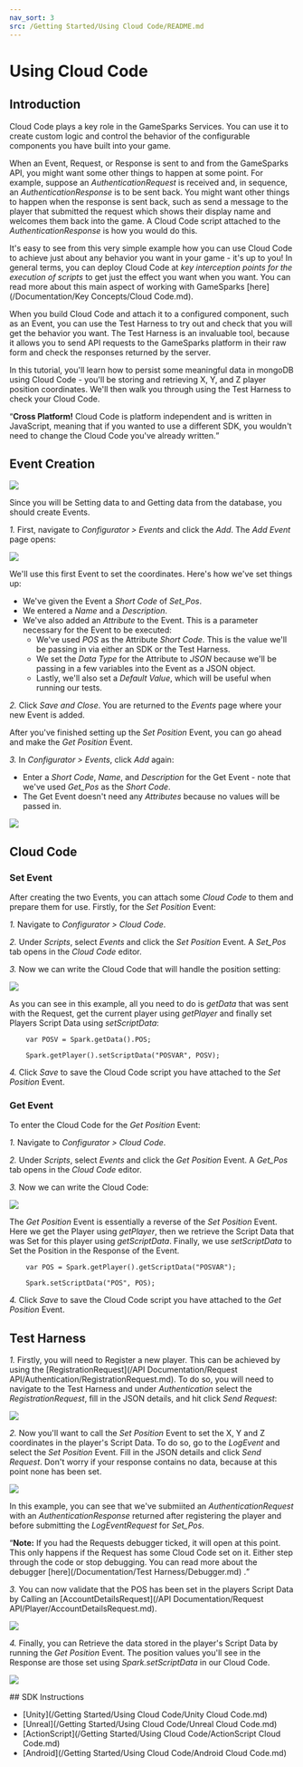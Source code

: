 ```yaml
---
nav_sort: 3
src: /Getting Started/Using Cloud Code/README.md
---
```


# Using Cloud Code

## Introduction

Cloud Code plays a key role in the GameSparks Services. You can use it to create custom logic and control the behavior of the configurable components you have built into your game.

When an Event, Request, or Response is sent to and from the GameSparks API, you might want some other things to happen at some point. For example, suppose an *AuthenticationRequest* is received and, in sequence, an *AuthenticationResponse* is to be sent back. You might want other things to happen when the response is sent back, such as send a message to the player that submitted the request which shows their display name and welcomes them back into the game. A Cloud Code script attached to the *AuthenticationResponse* is how you would do this.

It's easy to see from this very simple example how you can use Cloud Code to achieve just about any behavior you want in your game - it's up to you! In general terms, you can deploy Cloud Code at *key interception points for the execution of scripts* to get just the effect you want when you want. You can read more about this main aspect of working with GameSparks [here](/Documentation/Key Concepts/Cloud Code.md).

When you build Cloud Code and attach it to a configured component, such as an Event, you can use the Test Harness to try out and check that you will get the behavior you want.
The Test Harness is an invaluable tool, because it allows you to send API requests to the GameSparks platform in their raw form and check the responses returned by the server.

In this tutorial, you'll learn how to persist some meaningful data in mongoDB using Cloud Code - you'll be storing and retrieving X, Y, and Z player position coordinates. We'll then walk you through using the Test Harness to check your Cloud Code.

<q>**Cross Platform!** Cloud Code is platform independent and is written in JavaScript, meaning that if you wanted to use a different SDK, you wouldn't need to change the Cloud Code you've already written.</q>

## Event Creation

![](img/UsingCloudCode/15.png)

Since you will be Setting data to and Getting data from the database, you should create Events.

*1.* First, navigate to *Configurator > Events* and click the *Add*. The *Add Event* page opens:

![](img/UsingCloudCode/16.png)

We'll use this first Event to set the coordinates. Here's how we've set things up:
* We've given the Event a *Short Code* of *Set_Pos*.
* We entered a *Name* and a *Description*.
* We've also added an *Attribute* to the Event. This is a parameter necessary for the Event to be executed:
  * We've used *POS* as the Attribute *Short Code*. This is the value we'll be passing in via either an SDK or the Test Harness.
  * We set the *Data Type* for the Attribute to *JSON* because we'll be passing in a few variables into the Event as a JSON object.
  * Lastly, we'll also set a *Default Value*, which will be useful when running our tests.

*2.* Click *Save and Close*. You are returned to the *Events* page where your new Event is added.

After you've finished setting up the *Set Position* Event, you can go ahead and make the *Get Position* Event.

*3.* In *Configurator > Events*, click *Add* again:
* Enter a *Short Code*, *Name*, and *Description* for the Get Event - note that we've used *Get_Pos* as the *Short Code*.
* The Get Event doesn't need any *Attributes* because no values will be passed in.

![](img/UsingCloudCode/17.png)

## Cloud Code

### Set Event

After creating the two Events, you can attach some *Cloud Code* to them and prepare them for use. Firstly, for the *Set Position* Event:

*1.* Navigate to *Configurator > Cloud Code*.

*2.* Under *Scripts*, select *Events* and click the *Set Position* Event. A *Set_Pos* tab opens in the *Cloud Code* editor.

*3.* Now we can write the Cloud Code that will handle the position setting:

![](img/UsingCloudCode/18.png)

As you can see in this example, all you need to do is *getData* that was sent with the Request, get the current player using *getPlayer* and finally set Players Script Data using *setScriptData*:


```
    var POSV = Spark.getData().POS;

    Spark.getPlayer().setScriptData("POSVAR", POSV);

```

*4.* Click *Save* to save the Cloud Code script you have attached to the *Set Position* Event.

### Get Event

To enter the Cloud Code for the *Get Position* Event:

*1.* Navigate to *Configurator > Cloud Code*.

*2.* Under *Scripts*, select *Events* and click the *Get Position* Event. A *Get_Pos* tab opens in the *Cloud Code* editor.

*3.* Now we can write the Cloud Code:  

![](img/UsingCloudCode/19.png)

The *Get Position* Event is essentially a reverse of the *Set Position* Event. Here we get the Player using *getPlayer*, then we retrieve the Script Data that was Set for this player using *getScriptData*. Finally, we use *setScriptData* to Set the Position in the Response of the Event.


```
    var POS = Spark.getPlayer().getScriptData("POSVAR");

    Spark.setScriptData("POS", POS);

```

*4.* Click *Save* to save the Cloud Code script you have attached to the *Get Position* Event.

## Test Harness

*1.* Firstly, you will need to Register a new player. This can be achieved by using the [RegistrationRequest](/API Documentation/Request API/Authentication/RegistrationRequest.md). To do so, you will need to navigate to the Test Harness and under *Authentication* select the *RegistrationRequest*, fill in the JSON details, and hit click *Send Request*:

![](img/UsingCloudCode/20.png)

*2.* Now you'll want to call the *Set Position* Event to set the X, Y and Z coordinates in the player's Script Data. To do so, go to the *LogEvent* and select the *Set Position* Event. Fill in the JSON details and click *Send Request*. Don't worry if your response contains no data, because at this point none has been set. 

![](img/UsingCloudCode/21.png)

In this example, you can see that we've submiited an *AuthenticationRequest* with an *AuthenticationResponse* returned after registering the player and before submitting the *LogEventRequest* for *Set_Pos*.

<q>**Note:** If you had the Requests debugger ticked, it will open at this point. This only happens if the Request has some Cloud Code set on it. Either step through the code or stop debugging. You can read more about the debugger [here](/Documentation/Test Harness/Debugger.md) .</q>

*3.* You can now validate that the POS has been set in the players Script Data by Calling an [AccountDetailsRequest](/API Documentation/Request API/Player/AccountDetailsRequest.md).

![](img/UsingCloudCode/22.png)

*4.* Finally, you can Retrieve the data stored in the player's Script Data by running the *Get Position* Event. The position values you'll see in the Response are those set using *Spark.setScriptData* in our Cloud Code.


![](img/UsingCloudCode/23.png)


## SDK Instructions

* [Unity](/Getting Started/Using Cloud Code/Unity Cloud Code.md)
* [Unreal](/Getting Started/Using Cloud Code/Unreal Cloud Code.md)
* [ActionScript](/Getting Started/Using Cloud Code/ActionScript Cloud Code.md)
* [Android](/Getting Started/Using Cloud Code/Android Cloud Code.md)
